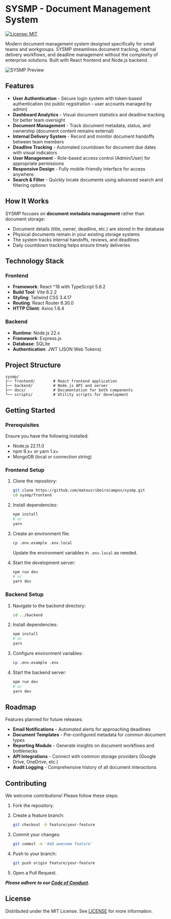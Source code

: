 # SYSMP - Document Management System

[![License: MIT](https://img.shields.io/badge/License-MIT-blue.svg)](https://opensource.org/licenses/MIT)

Modern document management system designed specifically for small teams and workgroups. SYSMP streamlines document tracking, internal delivery workflows, and deadline management without the complexity of enterprise solutions. Built with React frontend and Node.js backend.

![SYSMP Preview](https://via.placeholder.com/800x400.png?text=SYSMP+Interface+Preview)

## Features

- **User Authentication** - Secure login system with token-based authentication (no public registration - user accounts managed by admin)
- **Dashboard Analytics** - Visual document statistics and deadline tracking for better team oversight
- **Document Management** - Track document metadata, status, and ownership (document content remains external)
- **Internal Delivery System** - Record and monitor document handoffs between team members
- **Deadline Tracking** - Automated countdown for document due dates with visual indicators
- **User Management** - Role-based access control (Admin/User) for appropriate permissions
- **Responsive Design** - Fully mobile-friendly interface for access anywhere
- **Search & Filter** - Quickly locate documents using advanced search and filtering options

## How It Works

SYSMP focuses on **document metadata management** rather than document storage:

- Document details (title, owner, deadline, etc.) are stored in the database
- Physical documents remain in your existing storage systems
- The system tracks internal handoffs, reviews, and deadlines
- Daily countdown tracking helps ensure timely deliveries

## Technology Stack

### Frontend

- **Framework**: React ^18 with TypeScript 5.8.2
- **Build Tool**: Vite 6.2.2
- **Styling**: Tailwind CSS 3.4.17
- **Routing**: React Router 6.30.0
- **HTTP Client**: Axios 1.8.4

### Backend

- **Runtime**: Node.js 22.x
- **Framework**: Express.js
- **Database**: SQLite
- **Authentication**: JWT (JSON Web Tokens)

## Project Structure

```tree
sysmp/
├── frontend/        # React frontend application
├── backend/         # Node.js API and server
├── docs/            # Documentation for both components
└── scripts/         # Utility scripts for development
```

## Getting Started

### Prerequisites

Ensure you have the following installed:

- Node.js 22.11.0
- npm 9.x+ or yarn 1.x+
- MongoDB (local or connection string)

### Frontend Setup

1. Clone the repository:

   ```bash
   git clone https://github.com/mateusribeirocampos/sysmp.git
   cd sysmp/frontend
   ```

2. Install dependencies:

   ```bash
   npm install
   # or
   yarn
   ```

3. Create an environment file:

   ```bash
   cp .env.example .env.local
   ```

   Update the environment variables in `.env.local` as needed.

4. Start the development server:

   ```bash
   npm run dev
   # or
   yarn dev
   ```

### Backend Setup

1. Navigate to the backend directory:

   ```bash
   cd ../backend
   ```

2. Install dependencies:

   ```bash
   npm install
   # or
   yarn
   ```

3. Configure environment variables:

   ```bash
   cp .env.example .env
   ```

4. Start the backend server:

   ```bash
   npm run dev
   # or
   yarn dev
   ```

## Roadmap

Features planned for future releases:

- **Email Notifications** - Automated alerts for approaching deadlines
- **Document Templates** - Pre-configured metadata for common document types
- **Reporting Module** - Generate insights on document workflows and bottlenecks
- **API Integrations** - Connect with common storage providers (Google Drive, OneDrive, etc.)
- **Audit Logging** - Comprehensive history of all document interactions

## Contributing

We welcome contributions! Please follow these steps:

1. Fork the repository.
2. Create a feature branch:

   ```bash
   git checkout -b feature/your-feature
   ```

3. Commit your changes:

   ```bash
   git commit -m 'Add awesome feature'
   ```

4. Push to your branch:

   ```bash
   git push origin feature/your-feature
   ```

5. Open a Pull Request.

**_Please adhere to our [Code of Conduct](CODE_OF_CONDUCT.md)._**

## License

Distributed under the MIT License. See [LICENSE](LICENSE) for more information.
